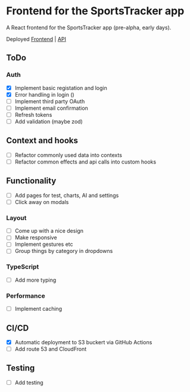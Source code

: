 # Frontend for the SportsTracker app

A React frontend for the SportsTracker app (pre-alpha, early days).

Deployed [Frontend](http://sportstracker-frontend.s3-website.eu-north-1.amazonaws.com) | [API](https://sportstracker-backend-production.up.railway.app/docs)

## ToDo

### Auth

- [x] Implement basic registation and login
- [x] Error handling in login ()
- [ ] Implement third party OAuth
- [ ] Implement email confirmation
- [ ] Refresh tokens
- [ ] Add validation (maybe zod)

## Context and hooks

- [ ] Refactor commonly used data into contexts
- [ ] Refactor common effects and api calls into custom hooks

## Functionality

- [ ] Add pages for test, charts, AI and settings
- [ ] Click away on modals

### Layout

- [ ] Come up with a nice design
- [ ] Make responsive
- [ ] Implement gestures etc
- [ ] Group things by category in dropdowns

### TypeScript

- [ ] Add more typing

### Performance

- [ ] Implement caching

## CI/CD

- [x] Automatic deployment to S3 buckert via GitHub Actions
- [ ] Add route 53 and CloudFront

## Testing

- [ ] Add testing
